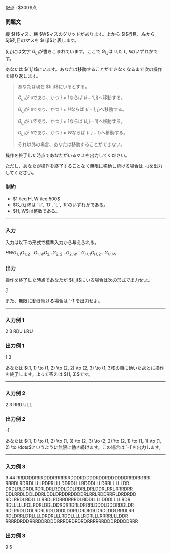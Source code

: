 
<div>

<span>

<span>

<p>
配点 : $300$点
</p>

<div>

<section>

### **問題文**

<p>
縦 $H$マス、横 $W$マスのグリッドがあります。上から $i$行目、左から $j$列目のマスを $(i,j)$と表します。

$(i,j)$には文字 $G_{i,j}$が書きこまれています。ここで $G_{i,j}$は `U`, `D`, `L`, `R`のいずれかです。
</p>

<p>
あなたは $(1,1)$にいます。あなたは移動することができなくなるまで次の操作を繰り返します。
</p>

<blockquote>

<p>
あなたは現在 $(i,j)$にいるとする。

$G_{i,j}$が `U`であり、かつ $i \neq 1$ならば $(i-1,j)$へ移動する。

$G_{i,j}$が `D`であり、かつ $i \neq H$ならば $(i+1,j)$へ移動する。

$G_{i,j}$が `L`であり、かつ $j \neq 1$ならば $(i,j-1)$へ移動する。

$G_{i,j}$が `R`であり、かつ $j \neq W$ならば $(i,j+1)$へ移動する。

それ以外の場合、あなたは移動することができない。  
</p>

</blockquote>

<p>
操作を終了した時点であなたがいるマスを出力してください。

ただし、あなたが操作を終了することなく無限に移動し続ける場合は `-1`を出力してください。
</p>

</section>

</div>

<div>

<section>

### **制約**

<ul>

<li>
$1 \leq H, W \leq 500$
</li>

<li>
$G_{i,j}$は `U`, `D`, `L`, `R`のいずれかである。
</li>

<li>
$H, W$は整数である。
</li>

</ul>

</section>

</div>

---

<div>

<div>

<section>

### **入力**

<p>
入力は以下の形式で標準入力から与えられる。
</p>

<div>

$H$$W$$G_{1,1}G_{1,2}\dots G_{1,W}$$G_{2,1}G_{2,2}\dots G_{2,W}$$\vdots$$G_{H,1}G_{H,2}\dots G_{H,W}$
</div>

</section>

</div>

<div>

<section>

### **出力**

<p>
操作を終了した時点であなたが $(i,j)$にいる場合は次の形式で出力せよ。
</p>

<div>

$i$$j$
</div>

<p>
また、無限に動き続ける場合は `-1`を出力せよ。
</p>

</section>

</div>

</div>

---

<div>

<section>

### **入力例 1**

<div>

2 3
RDU
LRU

</div>

</section>

</div>

<div>

<section>

### **出力例 1**

<div>

1 3

</div>

<p>
あなたは $(1, 1) \to (1, 2) \to (2, 2) \to (2, 3) \to (1, 3)$の順に動いたあとに操作を終了します。よって答えは $(1, 3)$です。
</p>

</section>

</div>

---

<div>

<section>

### **入力例 2**

<div>

2 3
RRD
ULL

</div>

</section>

</div>

<div>

<section>

### **出力例 2**

<div>

-1

</div>

<p>
あなたは $(1, 1) \to (1, 2) \to (1, 3) \to (2, 3) \to (2, 2) \to (2, 1) \to (1, 1) \to (1, 2) \to \dots$というように無限に動き続けます。この場合は `-1`を出力します。
</p>

</section>

</div>

---

<div>

<section>

### **入力例 3**

<div>

9 44
RRDDDDRRRDDDRRRRRRDDDRDDDDRDDRDDDDDDRRDRRRRR
RRRDLRDRDLLLLRDRRLLLDDRDLLLRDDDLLLDRRLLLLLDD
DRDLRLDRDLRDRLDRLRDDLDDLRDRLDRLDDRLRRLRRRDRR
DDLRRDLDDLDDRLDDLDRDDRDDDDRLRRLRDDRRRLDRDRDD
RDLRRDLRDLLLLRRDLRDRRDRRRDLRDDLLLLDDDLLLLRDR
RDLLLLLRDLRDRLDDLDDRDRRDRLDRRRLDDDLDDDRDDLDR
RDLRRDLDDLRDRLRDLDDDLDDRLDRDRDLDRDLDDLRRDLRR
RDLDRRLDRLLLLDRDRLLLRDDLLLLLRDRLLLRRRRLLLDDR
RRRRDRDDRRRDDRDDDRRRDRDRDRDRRRRRRDDDRDDDDRRR

</div>

</section>

</div>

<div>

<section>

### **出力例 3**

<div>

9 5

</div>

</section>

</div>

</span>

</span>

</div>
